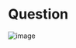 # Question
![image](https://github.com/user-attachments/assets/9bb986e5-6ec5-4e4a-bfec-74f0d9b3df59)
